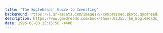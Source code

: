 ```yaml
---
title: "The Bogleheads' Guide to Investing"
background: https://i.gr-assets.com/images/S/compressed.photo.goodreads.com/books/1388380454l/381355._SY75_.jpg
description: https://www.goodreads.com/book/show/381355.The_Bogleheads_Guide_to_Investing
date: 1995-08-08 15:15:56 -0400
---
```

